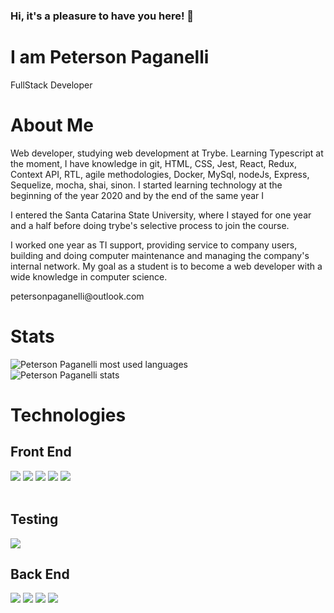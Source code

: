 ### Hi, it's a pleasure to have you here! 👋
<div>
  <h1>I am Peterson Paganelli</h1>
  <p>FullStack Developer</p>
</div>
<div>
  <h1>About Me</h1>
  <p>Web developer, studying web development at Trybe. Learning Typescript at the moment, I have knowledge in git, HTML, CSS, Jest, React, Redux, Context API, RTL, agile methodologies, Docker, MySql, nodeJs, Express, Sequelize, mocha, shai, sinon. I started learning technology at the beginning of the year 2020 and by the end of the same year I</p>
  <p>I entered the Santa Catarina State University, where I stayed for one year and a half before doing trybe's 
selective process to join the course.</p>
  <p>
  I worked one year as TI support, providing service to company users, building and doing computer maintenance and managing the company's internal network. My goal as a student is to become a web developer with a wide knowledge in computer science.
  </p>
  <p>petersonpaganelli@outlook.com</p>
</div>
<div>
  <h1>Stats</h1>
  <img src="https://github-readme-stats.vercel.app/api/top-langs/?username=Peterson-Paganelli" alt="Peterson Paganelli most used languages">
  <br />
  <img src="https://github-readme-stats.vercel.app/api?username=Peterson-Paganelli&show_icons=true&theme=radical" alt="Peterson Paganelli stats"/>
</div>


<h1>Technologies</h1>
<h2>Front End</h2>
<div
  display="row">
  <img src="https://img.shields.io/badge/HTML5-E34F26?style=for-the-badge&logo=html5&logoColor=white" />
  <img src="https://img.shields.io/badge/CSS3-1572B6?style=for-the-badge&logo=css3&logoColor=white" />
  <img src="https://img.shields.io/badge/JavaScript-323330?style=for-the-badge&logo=javascript&logoColor=F7DF1E" />
  <img src="https://img.shields.io/badge/React-20232A?style=for-the-badge&logo=react&logoColor=61DAFB" />
  <img src="https://img.shields.io/badge/Redux-593D88?style=for-the-badge&logo=redux&logoColor=white" />
</div>
<br />
<h2>Testing</h2>
<div
  display="row">
  <img src="https://img.shields.io/badge/Jest-C21325?style=for-the-badge&logo=jest&logoColor=white" />
</div>
<h2>Back End</h2>
<div
  display="row">
  <img src="https://img.shields.io/badge/Docker-2CA5E0?style=for-the-badge&logo=docker&logoColor=white" />
  <img src="https://img.shields.io/badge/MySQL-005C84?style=for-the-badge&logo=mysql&logoColor=white" />
  <img src="https://img.shields.io/badge/node.js-6DA55F?style=for-the-badge&logo=node.js&logoColor=white" />
  <img src="https://img.shields.io/badge/express.js-%23404d59.svg?style=for-the-badge&logo=express&logoColor=%2361DAFB" />
</div>

<!--
**Peterson-Paganelli/Peterson-Paganelli** is a ✨ _special_ ✨ repository because its `README.md` (this file) appears on your GitHub profile.

Here are some ideas to get you started:

- 🔭 I’m currently working on ...
- 🌱 I’m currently learning ...
- 👯 I’m looking to collaborate on ...
- 🤔 I’m looking for help with ...
- 💬 Ask me about ...
- 📫 How to reach me: ...
- 😄 Pronouns: ...
- ⚡ Fun fact: ...
-->

